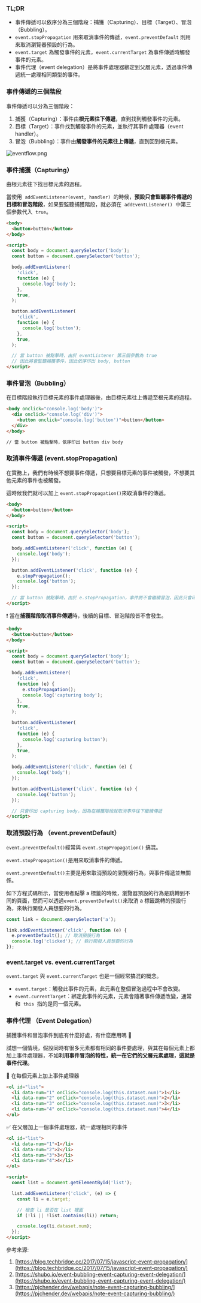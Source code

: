 ### TL;DR

- 事件傳遞可以依序分為三個階段：捕獲（Capturing）、目標（Target）、冒泡（Bubbling）。
- `event.stopPropagation` 用來取消事件的傳遞，`event.preventDefault` 則用來取消瀏覽器預設的行為。
- `event.target` 為觸發事件的元素，`event.currentTarget` 為事件傳遞時觸發事件的元素。
- 事件代理（event delegation）是將事件處理器綁定到父層元素，透過事件傳遞統一處理相同類型的事件。

### 事件傳遞的三個階段

事件傳遞可以分為三個階段：

1. 捕獲（Capturing）：事件由**根元素往下傳遞**，直到找到觸發事件的元素。
2. 目標（Target）：事件找到觸發事件的元素，並執行其事件處理器（event handler）。
3. 冒泡（Bubbling）：事件由**觸發事件的元素往上傳遞**，直到回到根元素。

![eventflow.png](./eventflow.png)

### 事件捕獲（Capturing）

由根元素往下找目標元素的過程。

當使用  `addEventListener(event, handler)`  的時候，**預設只會監聽事件傳遞的目標和冒泡階段**，如果要監聽捕獲階段，就必須在  `addEventListener()`  中第三個參數代入  `true`。

```html
<body>
  <button>button</button>
</body>

<script>
  const body = document.querySelector('body');
  const button = document.querySelector('button');

  body.addEventListener(
    'click',
    function (e) {
      console.log('body');
    },
    true,
  );

  button.addEventListener(
    'click',
    function (e) {
      console.log('button');
    },
    true,
  );

  // 當 button 被點擊時，由於 eventListener 第三個參數為 true
  // 因此將會監聽捕獲事件，因此依序印出 body, button
</script>
```

### 事件冒泡（Bubbling）

在目標階段執行目標元素的事件處理器後，由目標元素往上傳遞至根元素的過程。

```html
<body onclick="console.log('body')">
  <div onclick="console.log('div')">
    <button onclick="console.log('button')">button</button>
  </div>
</body>

// 當 button 被點擊時，依序印出 button div body
```

### 取消事件傳遞 (event.stopPropagation)

在實務上，我們有時候不想要事件傳遞，只想要目標元素的事件被觸發，不想要其他元素的事件也被觸發。

這時候我們就可以加上 `event.stopPropagation()`來取消事件的傳遞。

```html
<body>
  <button>button</button>
</body>

<script>
  const body = document.querySelector('body');
  const button = document.querySelector('button');

  body.addEventListener('click', function (e) {
    console.log('body');
  });

  button.addEventListener('click', function (e) {
    e.stopPropagation();
    console.log('button');
  });

  // 當 button 被點擊時，由於 e.stopPropagation，事件將不會繼續冒泡，因此只會印出 button
</script>
```

❗️ 當在**捕獲階段取消事件傳遞**時，後續的目標、冒泡階段皆不會發生。

```html
<body>
  <button>button</button>
</body>

<script>
  const body = document.querySelector('body');
  const button = document.querySelector('button');

  body.addEventListener(
    'click',
    function (e) {
      e.stopPropagation();
      console.log('capturing body');
    },
    true,
  );

  button.addEventListener(
    'click',
    function (e) {
      console.log('capturing button');
    },
    true,
  );

  body.addEventListener('click', function (e) {
    console.log('body');
  });

  button.addEventListener('click', function (e) {
    console.log('button');
  });

  // 只會印出 capturing body，因為在捕獲階段就取消事件往下繼續傳遞
</script>
```

### 取消預設行為 （event.preventDefault）

`event.preventDefault()`經常與 `event.stopPropagation()` 搞混。

`event.stopPropagation()`是用來取消事件的傳遞。

`event.preventDefault()`主要是用來取消預設的瀏覽器行為，與事件傳遞並無關係。

如下方程式碼所示，當使用者點擊 a 標籤的時候，瀏覽器預設的行為是跳轉到不同的頁面，然而可以透過`event.preventDefault()`來取消 a 標籤跳轉的預設行為，來執行開發人員想要的行為。

```js
const link = document.querySelector('a');

link.addEventListener('click', function (e) {
  e.preventDefault(); // 取消預設行為
  console.log('clicked'); // 執行開發人員想要的行為
});
```

### event.target vs. event.currentTarget

`event.target` 與 `event.currentTarget` 也是一個經常搞混的概念。

- `event.target`：觸發此事件的元素，此元素在整個冒泡過程中不會改變。
- `event.currentTarget`：綁定此事件的元素，元素會隨著事件傳遞改變，通常和  `this`  指的是同一個元素。

### 事件代理 （Event Delegation）

捕獲事件和冒泡事件到底有什麼好處，有什麼應用嗎 🤔

試想一個情境，假設同時有很多元素都有相同的事件要處理，與其在每個元素上都加上事件處理器，不如**利用事件冒泡的特性，統一在它們的父層元素處理，**這就是事件代理**。**

💩 在每個元素上加上事件處理器

```html
<ol id="list">
  <li data-num="1" onClick="console.log(this.dataset.num)">1</li>
  <li data-num="2" onClick="console.log(this.dataset.num)">2</li>
  <li data-num="3" onClick="console.log(this.dataset.num)">3</li>
  <li data-num="4" onClick="console.log(this.dataset.num)">4</li>
</ol>
```

✅ 在父層加上一個事件處理器，統一處理相同的事件

```html
<ol id="list">
  <li data-num="1">1</li>
  <li data-num="2">2</li>
  <li data-num="3">3</li>
  <li data-num="4">4</li>
</ol>

<script>
  const list = document.getElementById('list');

  list.addEventListener('click', (e) => {
    const li = e.target;

    // 檢查 li 是否在 list 裡面
    if (!li || !list.contains(li)) return;

    console.log(li.dataset.num);
  });
</script>
```

參考來源:

1. [https://blog.techbridge.cc/2017/07/15/javascript-event-propagation/](https://blog.techbridge.cc/2017/07/15/javascript-event-propagation/)
2. [https://shubo.io/event-bubbling-event-capturing-event-delegation/](https://shubo.io/event-bubbling-event-capturing-event-delegation/)
3. [https://pjchender.dev/webapis/note-event-capturing-bubbling/](https://pjchender.dev/webapis/note-event-capturing-bubbling/)
